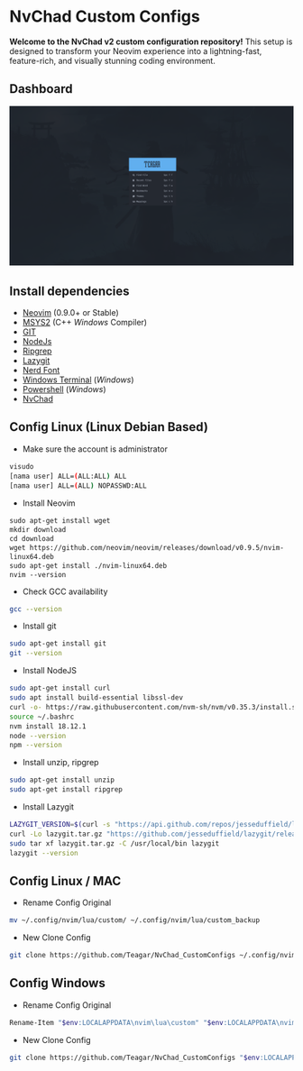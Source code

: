 # NvChad Custom Configs

**Welcome to the NvChad v2 custom configuration repository!** This setup is designed to transform your Neovim experience into a lightning-fast, feature-rich, and visually stunning coding environment.

## Dashboard

![home!](img/home.png)

## Install dependencies
- [Neovim](https://github.com/neovim/neovim/tags) (0.9.0+ or Stable)
- [MSYS2](https://www.msys2.org/) (C++ *Windows* Compiler)
- [GIT](https://git-scm.com/downloads)
- [NodeJs](https://nodejs.org/en/)
- [Ripgrep](https://github.com/BurntSushi/ripgrep)
- [Lazygit](https://github.com/jesseduffield/lazygit)
- [Nerd Font](https://github.com/ryanoasis/nerd-fonts)
- [Windows Terminal](https://apps.microsoft.com/store/detail/windows-terminal/9N0DX20HK701?hl=en-id&gl=id) (*Windows*)
- [Powershell](https://apps.microsoft.com/store/detail/powershell/9MZ1SNWT0N5D?hl=en-id&gl=id) (*Windows*)
- [NvChad](https://nvchad.com/)

## Config Linux (Linux Debian Based)

- Make sure the account is administrator

```bash
visudo
[nama user] ALL=(ALL:ALL) ALL
[nama user] ALL=(ALL) NOPASSWD:ALL
```

- Install Neovim

```
sudo apt-get install wget
mkdir download
cd download
wget https://github.com/neovim/neovim/releases/download/v0.9.5/nvim-linux64.deb
sudo apt-get install ./nvim-linux64.deb
nvim --version
```

- Check GCC availability

```bash
gcc --version
```

- Install git

```bash
sudo apt-get install git
git --version
```

- Install NodeJS

```bash
sudo apt-get install curl
sudo apt install build-essential libssl-dev
curl -o- https://raw.githubusercontent.com/nvm-sh/nvm/v0.35.3/install.sh | bash
source ~/.bashrc
nvm install 18.12.1
node --version
npm --version
```

- Install unzip, ripgrep

```bash
sudo apt-get install unzip
sudo apt-get install ripgrep
```

- Install Lazygit

```bash
LAZYGIT_VERSION=$(curl -s "https://api.github.com/repos/jesseduffield/lazygit/releases/latest" | grep '"tag_name":' |  sed -E 's/.*"v*([^"]+)".*/\1/')
curl -Lo lazygit.tar.gz "https://github.com/jesseduffield/lazygit/releases/latest/download/lazygit_${LAZYGIT_VERSION}_Linux_x86_64.tar.gz"
sudo tar xf lazygit.tar.gz -C /usr/local/bin lazygit
lazygit --version
```

## Config Linux / MAC
- Rename Config Original
```bash
mv ~/.config/nvim/lua/custom/ ~/.config/nvim/lua/custom_backup
```
- New Clone Config
```bash
git clone https://github.com/Teagar/NvChad_CustomConfigs ~/.config/nvim/lua/custom
```
## Config Windows
- Rename Config Original
```bash
Rename-Item "$env:LOCALAPPDATA\nvim\lua\custom" "$env:LOCALAPPDATA\nvim\lua\custom_backup"
```
- New Clone Config
```bash
git clone https://github.com/Teagar/NvChad_CustomConfigs "$env:LOCALAPPDATA\nvim\lua\custom"
```

